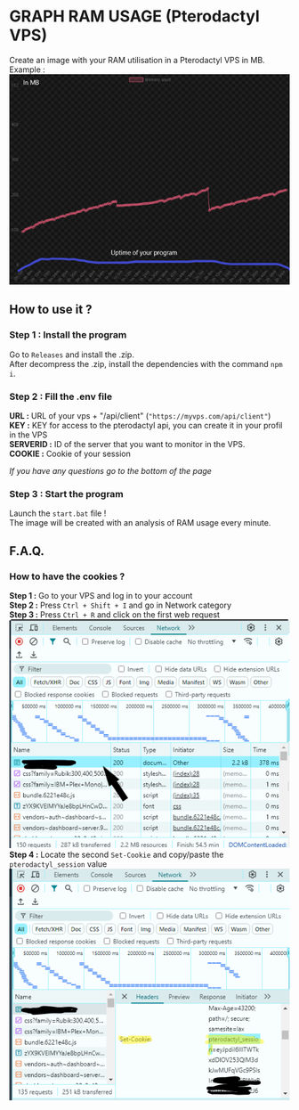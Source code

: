 # GRAPH RAM USAGE (Pterodactyl VPS)
Create an image with your RAM utilisation in a Pterodactyl VPS in MB. Example :
![](/img/example.png "Example of an image created with the program.")

## How to use it ?
### Step 1 : Install the program 

Go to `Releases` and install the .zip.\
After decompress the .zip, install the dependencies with the command `npm i`.

### Step 2 : Fill the .env file

**URL :**  URL of your vps + "/api/client" (`"https://myvps.com/api/client"`)\
**KEY :** KEY for access to the pterodactyl api, you can create it in your profil in the VPS\
**SERVERID :** ID of the server that you want to monitor in the VPS.\
**COOKIE :** Cookie of your session

*If you have any questions go to the bottom of the page*

### Step 3 : Start the program

Launch the `start.bat` file ! \
The image will be created with an analysis of RAM usage every minute.

## F.A.Q. 

### How to have the cookies ? 

**Step 1 :** Go to your VPS and log in to your account\
**Step 2 :** Press `Ctrl + Shift + I` and go in Network category\
**Step 3 :** Press `Ctrl + R` and click on the first web request\
![](/img/click.png "Click value.")
**Step 4 :** Locate the second `Set-Cookie` and copy/paste the `pterodactyl_session` value
![](/img/cookie.png "Cookie value.")
